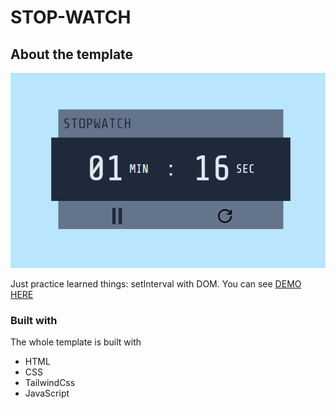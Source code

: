 # STOP-WATCH

## About the template

![screenshot](./src/images/Screenshot%202022-07-12%20004317.png)

Just practice learned things: setInterval with DOM.
You can see [DEMO HERE](https://heinthantx.github.io/stop-watch)

### Built with

The whole template is built with

- HTML
- CSS
- TailwindCss
- JavaScript
